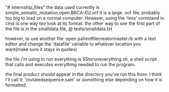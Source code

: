 "# internship_files"
the data used currently is simple_somatic_mutation.open.BRCA-EU.vcf
  it is a large .vcf file, probably too big to load on a normal computer. However, using the 'less' command in cmd is one way too look at its format. the other way to see the first part of the file is in the smalldata file, @ tests/smalldata.txt

however, to use another file: open patientfilecreatormaster.rb with a text editor and change the 'datafile' variable to whatever location you want(make sure it stays in quotes)

the file i'm using to run everything is SStoruneverything.sh, a shell script that calls and executes everything needed to run the program.

the final product should appear in the directory you've run this from. I think I'll call it: 'mutatedsequence.sam' or something else depending on how it is formatted.
